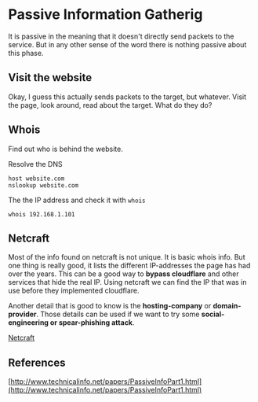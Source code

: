 # Passive Information Gatherig

It is passive in the meaning that it doesn't directly send packets to the service. But in any other sense of the word there is nothing passive about this phase.

## Visit the website

Okay, I guess this actually sends packets to the target, but whatever. Visit the page, look around, read about the target. What do they do?

## Whois

Find out who is behind the website.

Resolve the DNS

```text
host website.com
nslookup website.com
```

The the IP address and check it with `whois`

```text
whois 192.168.1.101
```

## Netcraft

Most of the info found on netcraft is not unique. It is basic whois info. But one thing is really good, it lists the different IP-addresses the page has had over the years. This can be a good way to **bypass cloudflare** and other services that hide the real IP. Using netcraft we can find the IP that was in use before they implemented cloudflare.

Another detail that is good to know is the **hosting-company** or **domain-provider**. Those details can be used if we want to try some **social-engineering or spear-phishing attack**.

[Netcraft](https://www.netcraft.com/)

## References

[http://www.technicalinfo.net/papers/PassiveInfoPart1.html](http://www.technicalinfo.net/papers/PassiveInfoPart1.html)


